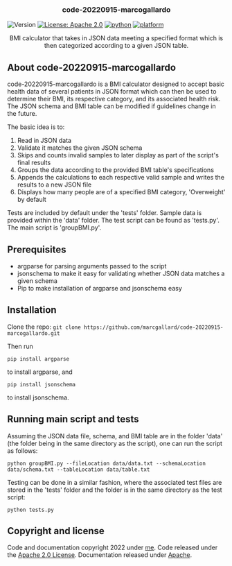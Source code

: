 <h3 align="center">code-20220915-marcogallardo</h3>

![Version](https://img.shields.io/badge/version-0.1-blue.svg?cacheSeconds=2592000)
[![License: Apache 2.0](https://img.shields.io/badge/license-Apache--2.0-blue)](https://www.apache.org/licenses/LICENSE-2.0)
[![python](https://img.shields.io/badge/python-3.10.4-blue.svg?logo=python&labelColor=yellow)](https://www.python.org/downloads/)
[![platform](https://img.shields.io/badge/platform-osx%2Flinux%2Fwindows-green.svg)](https://github.com/marcgallard/code-20220915-marcogallardo)

<p align="center">
  BMI calculator that takes in JSON data meeting a specified format which is then categorized according to a given JSON table.
</p>

## About code-20220915-marcogallardo

code-20220915-marcogallardo is a BMI calculator designed to accept basic health data of several patients in JSON format which can then be used to determine their BMI, its respective category, and its associated health risk. The JSON schema and BMI table can be modified if guidelines change in the future.

The basic idea is to: 
1. Read in JSON data
2. Validate it matches the given JSON schema
3. Skips and counts invalid samples to later display as part of the script's final results
4. Groups the data according to the provided BMI table's specifications
5. Appends the calculations to each respective valid sample and writes the results to a new JSON file
6. Displays how many people are of a specified BMI category, 'Overweight' by default

Tests are included by default under the 'tests' folder. Sample data is provided within the 'data' folder. The test script can be found as 'tests.py'. The main script is 'groupBMI.py'.

## Prerequisites

- argparse for parsing arguments passed to the script
- jsonschema to make it easy for validating whether JSON data matches a given schema
- Pip to make installation of argparse and jsonschema easy

## Installation

Clone the repo: `git clone https://github.com/marcgallard/code-20220915-marcogallardo.git`

Then run

    pip install argparse    
    
to install argparse, and
    
    pip install jsonschema
    
to install jsonschema.

## Running main script and tests

Assuming the JSON data file, schema, and BMI table are in the folder 'data' (the folder being in the same directory as the script), one can run the script as follows:

    python groupBMI.py --fileLocation data/data.txt --schemaLocation data/schema.txt --tableLocation data/table.txt
    
Testing can be done in a similar fashion, where the associated test files are stored in the 'tests' folder and the folder is in the same directory as the test script:

    python tests.py

## Copyright and license

Code and documentation copyright 2022 under [me](https://github.com/marcgallard). Code released under the [Apache 2.0 License](https://github.com/marcgallard/code-20220915-marcogallardo/blob/master/LICENSE). Documentation released under [Apache](https://www.apache.org/licenses/LICENSE-2.0).
